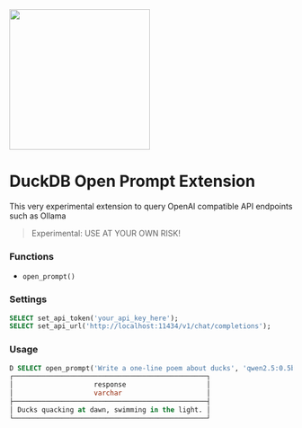 <img src="https://github.com/user-attachments/assets/46a5c546-7e9b-42c7-87f4-bc8defe674e0" width=250 />

# DuckDB Open Prompt Extension
This very experimental extension to query OpenAI compatible API endpoints such as Ollama

> Experimental: USE AT YOUR OWN RISK!

### Functions
- `open_prompt()`

### Settings
```sql
SELECT set_api_token('your_api_key_here');
SELECT set_api_url('http://localhost:11434/v1/chat/completions');
```

### Usage
```sql
D SELECT open_prompt('Write a one-line poem about ducks', 'qwen2.5:0.5b') AS response;
┌────────────────────────────────────────────────┐
│                    response                    │
│                    varchar                     │
├────────────────────────────────────────────────┤
│ Ducks quacking at dawn, swimming in the light. │
└────────────────────────────────────────────────┘
```
